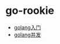 # go-rookie

- [golang入门](https://github.com/FrankKai/go-rookie/issues/1)
- [golang并发](https://github.com/FrankKai/go-rookie/issues/2)
